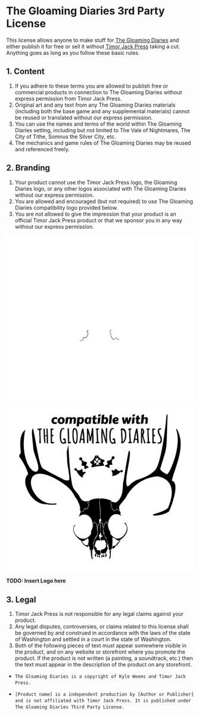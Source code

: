 # The Gloaming Diaries 3rd Party License

This license allows anyone to make stuff for [The Gloaming Diaries](https://timorjack.itch.io/gloaming-diaries) and either publish it for free or sell it without [Timor Jack Press](https://timorjack.itch.io/) taking a cut. Anything goes as long as you follow these basic rules.

## 1. Content

1. If you adhere to these terms you are allowed to publish free or commercial products in connection to The Gloaming Diaries without express permission from Timor Jack Press.
2. Original art and any text from any The Gloaming Diaries materials (including both the base game and any supplemental materials) cannot be reused or translated without our express permission.
3. You can use the names and terms of the world within The Gloaming Diaries setting, including but not limited to The Vale of Nightmares, The City of Tithe, Somnus the Silver City, etc.
4. The mechanics and game rules of The Gloaming Diaries may be reused and referenced freely. 

## 2. Branding

1. Your product cannot use the Timor Jack Press logo, the Gloaming Diaries logo, or any other logos associated with The Gloaming Diaries without our express permission.
2. You are allowed and encouraged (but not required) to use The Gloaming Diaries compatibility logo provided below.
3. You are not allowed to give the impression that your product is an official Timor Jack Press product or that we sponsor you in any way without our express permission.

![TGD Compatibility Logo](assets/tgd-compatibility-logo-white.png?raw=true "TGD Compatibility Logo")

![TGD Compatibility Logo](assets/tgd-compatibility-logo-black.png?raw=true "TGD Compatibility Logo")



**TODO: Insert Logo here**

## 3. Legal

1. Timor Jack Press is not responsible for any legal claims against your product.
2. Any legal disputes, controversies, or claims related to this license shall be governed by and construed in accordance with the laws of the state of Washington and settled in a court in the state of Washington.
3. Both of the following pieces of text must appear somewhere visible in the product, and on any website or storefront where you promote the product. If the product is not written (a painting, a soundtrack, etc.) then the text must appear in the description of the product on any storefront.

* ```The Gloaming Diaries is a copyright of Kyle Weems and Timor Jack Press.```

* ```[Product name] is a independent production by [Author or Publisher] and is not affiliated with Timor Jack Press. It is published under The Gloaming Diaries Third Party License.```